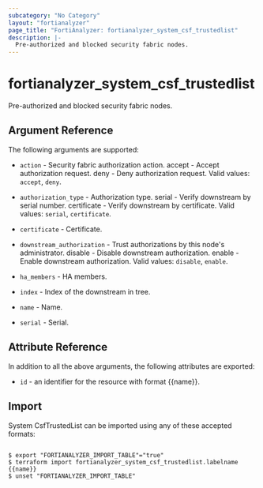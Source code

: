 ```yaml
---
subcategory: "No Category"
layout: "fortianalyzer"
page_title: "FortiAnalyzer: fortianalyzer_system_csf_trustedlist"
description: |-
  Pre-authorized and blocked security fabric nodes.
---
```


# fortianalyzer_system_csf_trustedlist
Pre-authorized and blocked security fabric nodes.

## Argument Reference


The following arguments are supported:


* `action` - Security fabric authorization action. accept - Accept authorization request. deny - Deny authorization request. Valid values: `accept`, `deny`.

* `authorization_type` - Authorization type. serial - Verify downstream by serial number. certificate - Verify downstream by certificate. Valid values: `serial`, `certificate`.

* `certificate` - Certificate.
* `downstream_authorization` - Trust authorizations by this node&apos;s administrator. disable - Disable downstream authorization. enable - Enable downstream authorization. Valid values: `disable`, `enable`.

* `ha_members` - HA members.
* `index` - Index of the downstream in tree.
* `name` - Name.
* `serial` - Serial.


## Attribute Reference

In addition to all the above arguments, the following attributes are exported:
* `id` - an identifier for the resource with format {{name}}.

## Import

System CsfTrustedList can be imported using any of these accepted formats:
```

$ export "FORTIANALYZER_IMPORT_TABLE"="true"
$ terraform import fortianalyzer_system_csf_trustedlist.labelname {{name}}
$ unset "FORTIANALYZER_IMPORT_TABLE"
```

